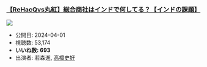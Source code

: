 ### [【ReHacQvs丸紅】総合商社はインドで何してる？【インドの課題】](https://www.youtube.com/watch?v=OeYF6bRXACk)
[![](https://img.youtube.com/vi/OeYF6bRXACk/sddefault.jpg)](https://www.youtube.com/watch?v=OeYF6bRXACk)
-   公開日: 2024-04-01
-   視聴数: 53,174
-   **いいね数: 693**
-   出演者: 若森進, [高橋史好](/rehacq_fan/people/高橋史好 "wikilink")
